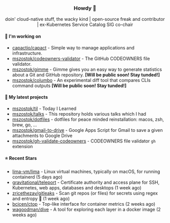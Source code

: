 <h3 align=center> Howdy 👋</h3>

<p align="center">
doin' cloud-native stuff, the wacky kind | open-source freak and contributor | ex-Kubernetes Service Catalog SIG co-chair
</p>

  
#### 🔨 I'm working on

- [capactio/capact](https://github.com/capactio/capact) - Simple way to manage applications and infrastructure.
- [mszostok/codeowners-validator](https://github.com/mszostok/codeowners-validator) - The GitHub CODEOWNERS file validator.
- [mszostok/gimme](https://github.com/mszostok/gimme) - Gimme gives you an easy way to generate statistics about a Git and GitHub repository. **[Will be public soon! Stay tunded!]**
- [mszostok/columbo](https://github.com/mszostok/columbo) - An experimental diff tool that compares CLIs command outputs **[Will be public soon! Stay tunded!]**

#### 🔭 My latest projects

- [mszostok/til](https://github.com/mszostok/til) - Today I Learned
- [mszostok/talks](https://github.com/mszostok/talks) - This repository holds various talks which I had
- [mszostok/dotfiles](https://github.com/mszostok/dotfiles) - dotfiles for peace minded reinstallation: macos, zsh, brew, go, ...
- [mszostok/gmail-to-drive](https://github.com/mszostok/gmail-to-drive) - Google Apps Script for Gmail to save a given attachments to Google Drive
- [mszostok/gh-validate-codeowners](https://github.com/mszostok/gh-validate-codeowners) - CODEOWNERS file validator `gh` extension

#### ⭐ Recent Stars

- [lima-vm/lima](https://github.com/lima-vm/lima) - Linux virtual machines, typically on macOS, for running containerd (5 days ago)
- [gravitational/teleport](https://github.com/gravitational/teleport) - Certificate authority and access plane for SSH, Kubernetes, web apps, databases and desktops (1 week ago)
- [zricethezav/gitleaks](https://github.com/zricethezav/gitleaks) - Scan git repos (or files) for secrets using regex and entropy 🔑 (1 week ago)
- [bcicen/ctop](https://github.com/bcicen/ctop) - Top-like interface for container metrics (2 weeks ago)
- [wagoodman/dive](https://github.com/wagoodman/dive) - A tool for exploring each layer in a docker image (2 weeks ago)
